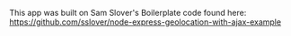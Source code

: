 This app was built on Sam Slover's Boilerplate code found here:
https://github.com/sslover/node-express-geolocation-with-ajax-example
